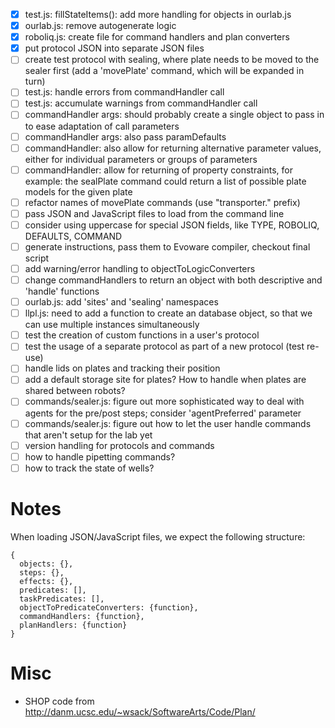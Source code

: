 - [x] test.js: fillStateItems(): add more handling for objects in ourlab.js
- [x] ourlab.js: remove autogenerate logic
- [x] roboliq.js: create file for command handlers and plan converters
- [x] put protocol JSON into separate JSON files
- [ ] create test protocol with sealing, where plate needs to be moved to the sealer first (add a 'movePlate' command, which will be expanded in turn)
- [ ] test.js: handle errors from commandHandler call
- [ ] test.js: accumulate warnings from commandHandler call
- [ ] commandHandler args: should probably create a single object to pass in to ease adaptation of call parameters
- [ ] commandHandler args: also pass paramDefaults
- [ ] commandHandler: also allow for returning alternative parameter values, either for individual parameters or groups of parameters
- [ ] commandHandler: allow for returning of property constraints, for example: the sealPlate command could return a list of possible plate models for the given plate
- [ ] refactor names of movePlate commands (use "transporter." prefix)
- [ ] pass JSON and JavaScript files to load from the command line
- [ ] consider using uppercase for special JSON fields, like TYPE, ROBOLIQ, DEFAULTS, COMMAND
- [ ] generate instructions, pass them to Evoware compiler, checkout final script
- [ ] add warning/error handling to objectToLogicConverters
- [ ] change commandHandlers to return an object with both descriptive and 'handle' functions
- [ ] ourlab.js: add 'sites' and 'sealing' namespaces
- [ ] llpl.js: need to add a function to create an database object, so that we can use multiple instances simultaneously
- [ ] test the creation of custom functions in a user's protocol
- [ ] test the usage of a separate protocol as part of a new protocol (test re-use)
- [ ] handle lids on plates and tracking their position
- [ ] add a default storage site for plates?  How to handle when plates are shared between robots?
- [ ] commands/sealer.js: figure out more sophisticated way to deal with agents for the pre/post steps; consider 'agentPreferred' parameter
- [ ] commands/sealer.js: figure out how to let the user handle commands that aren't setup for the lab yet
- [ ] version handling for protocols and commands
- [ ] how to handle pipetting commands?
- [ ] how to track the state of wells?

# Notes

When loading JSON/JavaScript files, we expect the following structure:

    {
      objects: {},
      steps: {},
      effects: {},
      predicates: [],
      taskPredicates: [],
      objectToPredicateConverters: {function},
      commandHandlers: {function},
      planHandlers: {function}
    }

# Misc

- SHOP code from http://danm.ucsc.edu/~wsack/SoftwareArts/Code/Plan/
